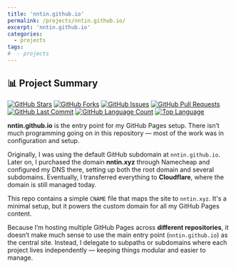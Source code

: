 ```yaml
---
title: 'nntin.github.io'
permalink: /projects/nntin.github.io/
excerpt: 'nntin.github.io'
categories:
  - projects
tags:
#  - projects
---
```


## 📊 Project Summary

[![GitHub Stars](https://img.shields.io/github/stars/nntin/nntin.github.io)](https://github.com/nntin/nntin.github.io/stargazers)
[![GitHub Forks](https://img.shields.io/github/forks/nntin/nntin.github.io)](https://github.com/nntin/nntin.github.io/network)
[![GitHub Issues](https://img.shields.io/github/issues/nntin/nntin.github.io)](https://github.com/nntin/nntin.github.io/issues)
[![GitHub Pull Requests](https://img.shields.io/github/issues-pr/nntin/nntin.github.io)](https://github.com/nntin/nntin.github.io/pulls)
[![GitHub Last Commit](https://img.shields.io/github/last-commit/nntin/nntin.github.io)](https://github.com/nntin/nntin.github.io/commits)
[![GitHub Language Count](https://img.shields.io/github/languages/count/nntin/nntin.github.io)](https://github.com/nntin/nntin.github.io)
[![Top Language](https://img.shields.io/github/languages/top/nntin/nntin.github.io)](https://github.com/nntin/nntin.github.io)

**nntin.github.io** is the entry point for my GitHub Pages setup. There isn’t much programming going on in this repository — most of the work was in configuration and setup.

Originally, I was using the default GitHub subdomain at `nntin.github.io`. Later on, I purchased the domain **nntin.xyz** through Namecheap and configured my DNS there, setting up both the root domain and several subdomains. Eventually, I transferred everything to **Cloudflare**, where the domain is still managed today.

This repo contains a simple `CNAME` file that maps the site to `nntin.xyz`. It's a minimal setup, but it powers the custom domain for all my GitHub Pages content.

Because I’m hosting multiple GitHub Pages across **different repositories**, it doesn’t make much sense to use the main entry point (`nntin.github.io`) as the central site. Instead, I delegate to subpaths or subdomains where each project lives independently — keeping things modular and easier to manage.
